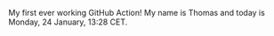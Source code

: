 My first ever working GitHub Action!
My name is Thomas and today is Monday, 24 January, 13:28 CET. 
